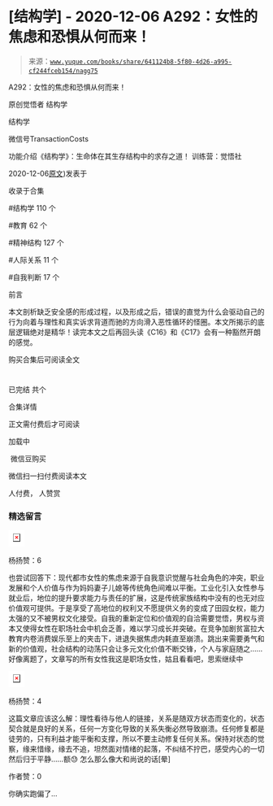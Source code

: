 # [结构学] - 2020-12-06 A292：女性的焦虑和恐惧从何而来！

> 来源：[`www.yuque.com/books/share/641124b8-5f80-4d26-a995-cf244fceb154/nagg75`](https://www.yuque.com/books/share/641124b8-5f80-4d26-a995-cf244fceb154/nagg75)



A292：女性的焦虑和恐惧从何而来！ 

原创觉悟者 结构学 

结构学 

微信号TransactionCosts 

功能介绍《结构学》：生命体在其生存结构中的求存之道！ 训练营：觉悟社 

2020-12-06[原文](https://mp.weixin.qq.com/s?__biz=MzIzMDYwOTM0Mg==&mid=2247484834&idx=1&sn=133b970c2ecae4d25d1c8a3444efc5a1&chksm=e8b19d73dfc61465bf0d5389f9a9efea963f1cf1eb332e4ed8a09d9adc8ebd3416e257edc1d8#rd))发表于 

收录于合集 

#结构学 110 个 

#教育 62 个 

#精神结构 127 个 

#人际关系 11 个 

#自我判断 17 个 

前言 

本文剖析缺乏安全感的形成过程，以及形成之后，错误的直觉为什么会驱动自己的行为向着与理性和真实诉求背道而驰的方向滑入恶性循环的怪圈。本文所揭示的底层逻辑绝对是精华！读完本文之后再回头读《C16》和《C17》会有一种豁然开朗的感觉。 

购买合集后可阅读全文 

# 

已完结 共个 

合集详情 

正文需付费后才可阅读 

加载中 

 微信豆购买 

微信扫一扫付费阅读本文 

人付费， 人赞赏 

### 精选留言 

![](img/983a5d558843fd3acb4ba57a1d38f94e.png)  

杨扬赞：6 

也尝试回答下：现代都市女性的焦虑来源于自我意识觉醒与社会角色的冲突，职业发展和个人价值与作为妈妈妻子儿媳等传统角色间难以平衡。工业化引入女性参与就业后，地位的提升要求能力与责任的扩展，这是传统家族结构中没有的也无对应价值观可提供。于是享受了高地位的权利又不愿提供义务的变成了田园女权，能力太强的又不被男权文化接受。自我的重新定位和价值观的自洽需要觉悟，男权与资本又使得女性在职场社会中机会乏善，难以学习成长并突破。在竞争加剧贫富拉大教育内卷消费娱乐至上的夹击下，进退失据焦虑内耗直至崩溃。跳出来需要勇气和新的价值观，社会结构的动荡只会让多元文化价值不断交锋，个人与家庭随之……好像离题了，文章写的所有女性我这是职场女性，姑且看看吧，思索继续中 

![](img/13f94faa55c04449a6f8936075009af8.png)  

杨扬赞：4 

这篇文章应该这么解：理性看待与他人的链接，关系是随双方状态而变化的，状态契合就是良好的关系，任何一方变化导致的关系失衡必然导致崩溃。任何修复都是徒劳的，只有利益才能平衡和支撑，所以不要主动修复任何关系。保持对状态的觉察，缘来惜缘，缘去不追，坦然面对情绪的起落，不纠结不拧巴，感受内心的一切然后归于平静……额😓 怎么那么像大和尚说的话[晕] 

作者赞：0 

你确实跑偏了…